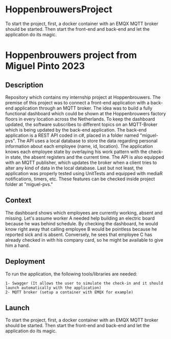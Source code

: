 # HoppenbrouwersProject

To start the project, first, a docker container with an EMQX MQTT broker should be started. Then start the front-end and back-end and let the application do its magic. 

# Hoppenbrouwers project from Miguel Pinto 2023

## Description

Repository which contains my internship project at Hoppenbrouwers. The premise of this project was to connect a front-end application with a back-end application through an MQTT broker. The idea was to build a fully functional dashboard which could be shown at the Hoppenbrouwers factory floors in every location across the Netherlands. To keep the dashboard updated, the software subscribes to different topics on an MQTT-Broker which is being updated by the back-end application. The back-end application is a REST API coded in c#, placed in a folder named "miguel-pvs". The API uses a local database to store the data regarding personal information about each employee (name, id, location). The application knows each employee state by overlaying his work pattern with the check-in state, the absent registers and the current time. The API is also equipped with an MQTT publisher, which updates the broker when a client tries to alter any kind of data in the local database. Last but not least, the application was properly tested using UnitTests and equipped with mediaR notifications, timers, etc. These features can be checked inside project folder at "miguel-pvs."

## Context
The dashboard shows which employees are currently working, absent and missing. Let's assume worker A needed help building an electric board because he was behind schedule. By checking the dashboard, he would know right away that calling employee B would be pointless because he reported sick and is absent. Conversely, he sees that employee C has already checked in with his company card, so he might be available to give him a hand.

## Deployment

To run the application, the following tools/libraries are needed:

```
1- Swagger (It allows the user to simulate the check-in and it should launch automatically with the application)
2- MQTT broker (setup a container with EMQX for example)
```

## Launch

To start the project, first, a docker container with an EMQX MQTT broker should be started. Then start the front-end and back-end and let the application do its magic. 
